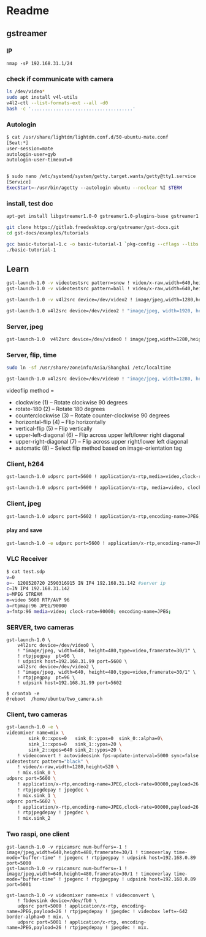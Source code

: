 # Readme

## gstreamer

### IP
```
nmap -sP 192.168.31.1/24
```

### check if communicate with camera
```bash
ls /dev/video*
sudo apt install v4l-utils
v4l2-ctl --list-formats-ext --all -d0
bash -c '.....................................'
```

### Autologin
```bash
$ cat /usr/share/lightdm/lightdm.conf.d/50-ubuntu-mate.conf
[Seat:*]
user-session=mate
autologin-user=gyb
autologin-user-timeout=0


$ sudo nano /etc/systemd/system/getty.target.wants/getty@tty1.service
[Service]
ExecStart=-/usr/bin/agetty --autologin ubuntu --noclear %I $TERM
```

### install, test doc
```bash
apt-get install libgstreamer1.0-0 gstreamer1.0-plugins-base gstreamer1.0-plugins-good gstreamer1.0-plugins-bad gstreamer1.0-plugins-ugly gstreamer1.0-libav gstreamer1.0-doc gstreamer1.0-tools gstreamer1.0-x gstreamer1.0-alsa gstreamer1.0-gl gstreamer1.0-gtk3 gstreamer1.0-qt5 gstreamer1.0-pulseaudio

git clone https://gitlab.freedesktop.org/gstreamer/gst-docs.git
cd gst-docs/examples/tutorials

gcc basic-tutorial-1.c -o basic-tutorial-1 `pkg-config --cflags --libs gstreamer-1.0`
./basic-tutorial-1
```

## Learn
```bash
gst-launch-1.0 -v videotestsrc pattern=snow ! video/x-raw,width=640,height=480 ! autovideosink
gst-launch-1.0 -v videotestsrc pattern=ball ! video/x-raw,width=640,height=480 ! autovideosink

gst-launch-1.0 -v v4l2src device=/dev/video2 ! image/jpeg,width=1280,height=720,type=video,framerate=30/1 ! jpegdec ! autovideosink

gst-launch-1.0 v4l2src device=/dev/video2 ! "image/jpeg, width=1920, height=1080" ! jpegdec ! autovideosink
```

### Server, jpeg  
```bash
gst-launch-1.0  v4l2src device=/dev/video0 ! image/jpeg,width=1280,height=720,type=video,framerate=30/1 ! jpegdec ! videoscale ! videoconvert ! x264enc ! rtph264pay ! udpsink host=192.168.31.99 port=5600
```

### Server, flip, time
```bash
sudo ln -sf /usr/share/zoneinfo/Asia/Shanghai /etc/localtime

gst-launch-1.0 v4l2src device=/dev/video0 ! "image/jpeg, width=1280, height=720,type=video,framerate=30/1"  ! jpegdec ! videoflip method=none ! timeoverlay halignment=right valignment=bottom ! clockoverlay halignment=left valignment=bottom time-format="%Y/%m/%d %H:%M:%S" ! jpegenc  ! rtpjpegpay  pt=96 ! queue ! udpsink host=192.168.31.99 port=5600
```

videoflip method = 
- clockwise (1) – Rotate clockwise 90 degrees
- rotate-180 (2) – Rotate 180 degrees
- counterclockwise (3) – Rotate counter-clockwise 90 degrees
- horizontal-flip (4) – Flip horizontally
- vertical-flip (5) – Flip vertically
- upper-left-diagonal (6) – Flip across upper left/lower right diagonal
- upper-right-diagonal (7) – Flip across upper right/lower left diagonal
- automatic (8) – Select flip method based on image-orientation tag

### Client, h264
```bash
gst-launch-1.0 udpsrc port=5600 ! application/x-rtp,media=video,clock-rate=90000,encoding-name=H264 ! rtph264depay ! h264parse ! avdec_h264 ! videoconvert ! autovideosink

gst-launch-1.0 udpsrc port=5600 ! application/x-rtp, media=video, clock-rate=90000, encoding-name=H264 ! rtph264depay ! avdec_h264 ! autovideosink fps-update-interval=1000 sync=false
```

### Client, jpeg
```bash
gst-launch-1.0 udpsrc port=5602 ! application/x-rtp,encoding-name=JPEG,clock-rate=90000,payload=26 ! rtpjpegdepay ! jpegdec ! autovideosink fps-update-interval=1000 sync=false
```

#### play and save
```bash
gst-launch-1.0 -e udpsrc port=5600 ! application/x-rtp,encoding-name=JPEG,clock-rate=90000,payload=26 ! rtpjpegdepay ! jpegdec ! videoconvert ! tee name=splitter ! queue ! autovideosink sync=false splitter. ! queue ! x264enc pass=quant ! matroskamux ! filesink location=video_l_$(date +"%Y-%m-%d_%H-%M").mkv
```
### VLC Receiver
```bash
$ cat test.sdp
v=0
o=- 1208520720 2590316915 IN IP4 192.168.31.142 #server ip
c=IN IP4 192.168.31.142
s=MPEG STREAM
m=video 5600 RTP/AVP 96
a=rtpmap:96 JPEG/90000
a=fmtp:96 media=video; clock-rate=90000; encoding-name=JPEG; 
```

### SERVER, two cameras
```
gst-launch-1.0 \
    v4l2src device=/dev/video0 \
    ! "image/jpeg, width=640, height=480,type=video,framerate=30/1" \
    ! rtpjpegpay  pt=96 \
    ! udpsink host=192.168.31.99 port=5600 \
    v4l2src device=/dev/video2 \
    ! "image/jpeg, width=640, height=480,type=video,framerate=30/1" \
    ! rtpjpegpay  pt=96 \
    ! udpsink host=192.168.31.99 port=5602

$ crontab -e
@reboot  /home/ubuntu/two_camera.sh
```

### Client, two cameras
```bash
gst-launch-1.0 -e \
videomixer name=mix \
        sink_0::xpos=0   sink_0::ypos=0  sink_0::alpha=0\
        sink_1::xpos=0   sink_1::ypos=20 \
        sink_2::xpos=640 sink_2::ypos=20 \
    ! videoconvert ! autovideosink fps-update-interval=5000 sync=false \
videotestsrc pattern="black" \
    ! video/x-raw,width=1280,height=520 \
    ! mix.sink_0 \
udpsrc port=5600 \
    ! application/x-rtp,encoding-name=JPEG,clock-rate=90000,payload=26 \
    ! rtpjpegdepay ! jpegdec \
    ! mix.sink_1 \
udpsrc port=5602 \
    ! application/x-rtp,encoding-name=JPEG,clock-rate=90000,payload=26 \
    ! rtpjpegdepay ! jpegdec \
    ! mix.sink_2

```



### Two raspi, one client 
```
gst-launch-1.0 -v rpicamsrc num-buffers=-1 ! image/jpeg,width=640,height=480,framerate=30/1 ! timeoverlay time-mode="buffer-time" ! jpegenc ! rtpjpegpay ! udpsink host=192.168.0.89 port=5000
gst-launch-1.0 -v rpicamsrc num-buffers=-1 ! image/jpeg,width=640,height=480,framerate=30/1 ! timeoverlay time-mode="buffer-time" ! jpegenc ! rtpjpegpay ! udpsink host=192.168.0.89 port=5001

gst-launch-1.0 -v videomixer name=mix ! videoconvert \
    ! fbdevsink device=/dev/fb0 \
    udpsrc port=5000 ! application/x-rtp, encoding-name=JPEG,payload=26 ! rtpjpegdepay ! jpegdec ! videobox left=-642 border-alpha=0 ! mix. \
    udpsrc port=5001 ! application/x-rtp, encoding-name=JPEG,payload=26 ! rtpjpegdepay ! jpegdec ! mix.
```
